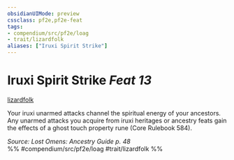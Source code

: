 ```yaml
---
obsidianUIMode: preview
cssclass: pf2e,pf2e-feat
tags:
- compendium/src/pf2e/loag
- trait/lizardfolk
aliases: ["Iruxi Spirit Strike"]
---
```

# Iruxi Spirit Strike  *Feat 13*  
[lizardfolk](../../rules/traits/lizardfolk-b1.md)  


Your iruxi unarmed attacks channel the spiritual energy of your ancestors. Any unarmed attacks you acquire from iruxi heritages or ancestry feats gain the effects of a ghost touch property rune (Core Rulebook 584).

*Source: Lost Omens: Ancestry Guide p. 48*  
%% #compendium/src/pf2e/loag #trait/lizardfolk %%